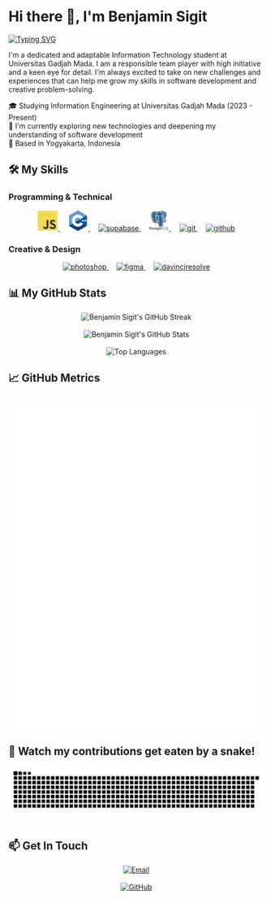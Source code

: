 # Hi there 👋, I'm Benjamin Sigit
[![Typing SVG](https://readme-typing-svg.herokuapp.com?font=Inter&size=35&pause=1000&center=true&vCenter=true&width=1000&lines=Information+Technology+Student+at+UGM;Creative+and+Detail-Oriented+Developer;A+Lifelong+Learner)](https://git.io/typing-svg)

I'm a dedicated and adaptable Information Technology student at Universitas Gadjah Mada. I am a responsible team player with high initiative and a keen eye for detail. I'm always excited to take on new challenges and experiences that can help me grow my skills in software development and creative problem-solving.

🎓 Studying Information Engineering at Universitas Gadjah Mada (2023 - Present)
<br>
🌱 I'm currently exploring new technologies and deepening my understanding of software development
<br>
📍 Based in Yogyakarta, Indonesia

## 🛠️ My Skills

### Programming & Technical
<p align="center">
  <a href="https://developer.mozilla.org/en-US/docs/Web/JavaScript" target="_blank" rel="noreferrer">
    <img src="https://raw.githubusercontent.com/devicons/devicon/master/icons/javascript/javascript-original.svg" alt="javascript" width="40" height="40"/>
  </a>
  &nbsp;&nbsp;&nbsp;
  <a href="https://www.cplusplus.com/" target="_blank" rel="noreferrer">
    <img src="https://raw.githubusercontent.com/devicons/devicon/master/icons/cplusplus/cplusplus-original.svg" alt="cplusplus" width="40" height="40"/>
  </a>
  &nbsp;&nbsp;&nbsp;
  <a href="https://supabase.io/" target="_blank" rel="noreferrer">
    <img src="https://cdn.jsdelivr.net/gh/devicons/devicon/icons/supabase/supabase-original.svg" alt="supabase" width="40" height="40"/>
  </a>
  &nbsp;&nbsp;&nbsp;
  <a href="https://www.postgresql.org" target="_blank" rel="noreferrer">
    <img src="https://raw.githubusercontent.com/devicons/devicon/master/icons/postgresql/postgresql-original-wordmark.svg" alt="postgresql" width="40" height="40"/>
  </a>
  &nbsp;&nbsp;&nbsp;
  <a href="https://git-scm.com/" target="_blank" rel="noreferrer">
    <img src="https://www.vectorlogo.zone/logos/git-scm/git-scm-icon.svg" alt="git" width="40" height="40"/>
  </a>
  &nbsp;&nbsp;&nbsp;
  <a href="https://github.com/" target="_blank" rel="noreferrer">
    <img src="https://cdn.jsdelivr.net/gh/devicons/devicon/icons/github/github-original.svg" alt="github" width="40" height="40"/>
  </a>
</p>

### Creative & Design
<p align="center">
  <a href="https://www.adobe.com/products/photoshop.html" target="_blank" rel="noreferrer">
    <img src="https://cdn.jsdelivr.net/gh/devicons/devicon/icons/photoshop/photoshop-plain.svg" alt="photoshop" width="40" height="40"/>
  </a>
  &nbsp;&nbsp;&nbsp;
  <a href="https://www.figma.com/" target="_blank" rel="noreferrer">
    <img src="https://www.vectorlogo.zone/logos/figma/figma-icon.svg" alt="figma" width="40" height="40"/>
  </a>
  &nbsp;&nbsp;&nbsp;
  <a href="https://www.blackmagicdesign.com/products/davinciresolve" target="_blank" rel="noreferrer">
    <img src="https://upload.wikimedia.org/wikipedia/commons/9/90/DaVinci_Resolve_17_logo.svg" alt="davinciresolve" width="40" height="40"/>
  </a>
</p>

## 📊 My GitHub Stats

<p align="center">
  <img src="https://github-readme-streak-stats.herokuapp.com/?user=benjminn&theme=dracula" alt="Benjamin Sigit's GitHub Streak" />
  <br><br>
  <img src="https://github-readme-stats.vercel.app/api?username=benjminn&show_icons=true&theme=dracula&rank_icon=github" alt="Benjamin Sigit's GitHub Stats" />
  <br><br>
  <img src="https://github-readme-stats.vercel.app/api/top-langs/?username=benjminn&layout=compact&theme=dracula" alt="Top Languages" />
</p>

## 📈 GitHub Metrics

<div align="center">
  <img src="https://raw.githubusercontent.com/benjminn/benjminn/main/github-metrics.svg" alt="GitHub Metrics" />
</div>

## 🐍 Watch my contributions get eaten by a snake!

<div align="center">
  <picture>
    <source media="(prefers-color-scheme: dark)" srcset="https://raw.githubusercontent.com/benjminn/benjminn/output/github-contribution-grid-snake-dark.svg">
    <source media="(prefers-color-scheme: light)" srcset="https://raw.githubusercontent.com/benjminn/benjminn/output/github-contribution-grid-snake.svg">
    <img alt="github contribution grid snake animation" src="https://raw.githubusercontent.com/benjminn/benjminn/output/github-contribution-grid-snake.svg">
  </picture>
</div>

## 📫 Get In Touch

<p align="center">
  <a href="mailto:benjamin.sigit1@gmail.com">
    <img src="https://img.shields.io/badge/Email-benjamin.sigit1%40gmail.com-red?style=for-the-badge&logo=gmail&logoColor=white" alt="Email" />
  </a>
  <br><br>
  <a href="https://github.com/benjminn">
    <img src="https://img.shields.io/badge/GitHub-benjminn-black?style=for-the-badge&logo=github&logoColor=white" alt="GitHub" />
  </a>
</p>
